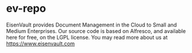 # ev-repo
EisenVault provides Document Management in the Cloud to Small and Medium Enterprises. Our source code is based on Alfresco, and available here for free, on the LGPL license.
You may read more about us at https://www.eisenvault.com
